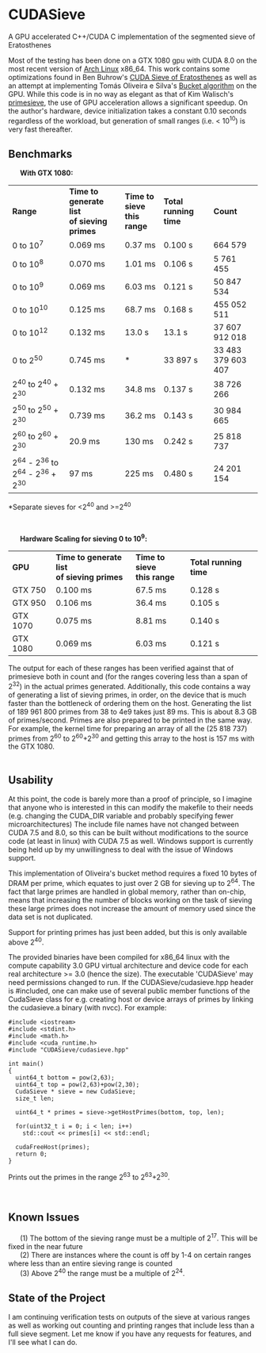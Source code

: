 # CUDASieve
A GPU accelerated C++/CUDA C implementation of the segmented sieve of Eratosthenes

Most of the testing has been done on a GTX 1080 gpu with CUDA 8.0 on the most recent version of <a href="https://www.archlinux.org"> Arch Linux</a> x86_64.  This work contains some optimizations found in Ben Buhrow's <a href="https://sites.google.com/site/bbuhrow/home/cuda-sieve-of-eratosthenes">CUDA Sieve of Eratosthenes</a> as well as an attempt at implementing Tomás Oliveira e Silva's <a href="http://sweet.ua.pt/tos/software/prime_sieve.html">Bucket
algorithm</a> on the GPU.
While this code is in no way as elegant as that of Kim Walisch's <a href="http://primesieve.org">primesieve</a>, the use of GPU acceleration allows a
significant speedup.  On the author's hardware, device initialization takes a constant 0.10 seconds regardless of the
workload, but generation of small ranges (i.e. < 10<sup>10</sup>) is very fast thereafter.<br>

Benchmarks
----------
<p>&nbsp;&nbsp;&nbsp;&nbsp;&nbsp;&nbsp;<b>With GTX 1080:</b></p>
<table>
<tr><td><b>Range</td><td><b>Time to generate list<br> of sieving primes</td><td><b>Time to sieve<br> this range</td><td><b>Total running time</td><td><b>Count</td></tr>
<tr><td> 0 to 10<sup>7</sup> </td><td> 0.069 ms</td> <td> 0.37 ms</td><td> 0.100 s <td> 664 579</td></tr>
<tr><td> 0 to 10<sup>8</sup></td><td>  0.070 ms </td><td> 1.01 ms </td><td> 0.106 s</td><td> 5 761 455</td></tr>  
<tr><td> 0 to 10<sup>9</sup></td><td> 0.069 ms  </td><td> 6.03 ms  </td><td> 0.121 s </td><td> 50 847 534</td></tr>  
<tr><td> 0 to 10<sup>10</sup></td><td> 0.125 ms</td><td> 68.7 ms</td><td> 0.168 s</td><td> 455 052 511</td></tr>  
<tr><td> 0 to 10<sup>12</sup></td><td> 0.132 ms</td><td> 13.0 s</td><td> 13.1 s</td><td> 37 607 912 018</td></tr>  
<tr><td> 0 to 2<sup>50</sup></td><td> 0.745 ms</td><td> *  </td><td> 33 897 s </td><td> 33 483 379 603 407</td></tr>  
<tr><td> 2<sup>40</sup> to 2<sup>40</sup> + 2<sup>30</sup></td><td> 0.132 ms</td><td> 34.8 ms</td><td> 0.137 s</td><td> 38 726 266</td></tr>  
<tr><td> 2<sup>50</sup> to 2<sup>50</sup> + 2<sup>30</sup></td><td> 0.739 ms</td><td> 36.2 ms</td><td> 0.143 s</td><td> 30 984 665</td></tr>  
<tr><td> 2<sup>60</sup> to 2<sup>60</sup> + 2<sup>30</sup></td><td> 20.9 ms</td><td> 130 ms</td><td> 0.242 s </td><td> 25 818 737</td></tr>
<tr><td> 2<sup>64</sup> - 2<sup>36</sup> to 2<sup>64</sup> - 2<sup>36</sup> + 2<sup>30</sup></td><td> 97 ms</td><td> 225 ms</td><td> 0.480 s </td><td> 24 201 154</td></tr></table>
<p>*Separate sieves for <2<sup>40</sup> and >=2<sup>40</sup></p>
<br>

<p>&nbsp;&nbsp;&nbsp;&nbsp;&nbsp;&nbsp;<b>Hardware Scaling for sieving 0 to 10<sup>9</sup>:</b></p>
<table>
<tr><td><b>GPU</td><td><b>Time to generate list<br> of sieving primes</td><td><b>Time to sieve<br> this range</td><td><b>Total running time</td></tr>
<tr><td>GTX 750</td><td>0.100 ms</td><td>67.5 ms</td><td>0.128 s</td></tr>
<tr><td>GTX 950</td><td>0.106 ms</td><td>36.4 ms</td><td>0.105 s</td></tr>
<tr><td>GTX 1070</td><td>0.075 ms</td><td>8.81 ms</td><td>0.140 s</td></tr>
<tr><td>GTX 1080</td><td>0.069 ms</td><td>6.03 ms</td><td>0.121 s</td></tr>
</table>

The output for each of these ranges has been verified against that of primesieve both in count and (for the ranges covering
less than a span of 2<sup>32</sup>) in the actual primes generated.  Additionally, this code contains a way of generating a
 list of sieving primes, in order, on the device that is much faster than the bottleneck of ordering them on the host.
  Generating the list of 189 961 800 primes from 38 to 4e9 takes just 89 ms.  This is about 8.3 GB of primes/second.  Primes
  are also prepared to be printed in the same way.  For example, the kernel time for preparing an array of all the (25 818 737) primes from 2<sup>60</sup> to 2<sup>60</sup>+2<sup>30</sup> and getting this array to the host is 157 ms with the GTX 1080.<br><br>

Usability
---------

At this point, the code is barely more than a proof of principle, so I imagine that anyone who is interested in this can
modify the makefile to their needs (e.g. changing the CUDA_DIR variable and probably specifying fewer microarchitectures)  The include file names have not changed between CUDA 7.5 and 8.0, so this can be built without modifications to the source code (at least in linux) with CUDA 7.5 as well.  Windows support is currently being held up by my unwillingness to deal with the issue of Windows support.

This implementation of Oliveira's bucket method requires a fixed 10 bytes of DRAM per prime, which equates to just over 2 GB
for sieving up to 2<sup>64</sup>.  The fact that
large primes are handled in global memory, rather than on-chip, means that increasing the number of blocks working on the
task of sieving these large primes does not increase the amount of memory used since the data set is not duplicated.

Support for printing primes has just been added, but this is only available above 2<sup>40</sup>.

The provided binaries have been compiled for x86_64 linux with the compute capability 3.0 GPU virtual architecture and device code for each real architecture >= 3.0 (hence the size).  The executable 'CUDASieve' may need permissions changed to run.  If the CUDASieve/cudasieve.hpp header is #included, one can make use of several public member functions of the CudaSieve class for e.g. creating host or device arrays of primes by linking the cudasieve.a binary (with nvcc).  For example:
```
#include <iostream>
#include <stdint.h>
#include <math.h>
#include <cuda_runtime.h>
#include "CUDASieve/cudasieve.hpp"

int main()
{
  uint64_t bottom = pow(2,63);
  uint64_t top = pow(2,63)+pow(2,30);
  CudaSieve * sieve = new CudaSieve;
  size_t len;

  uint64_t * primes = sieve->getHostPrimes(bottom, top, len);

  for(uint32_t i = 0; i < len; i++)
    std::cout << primes[i] << std::endl;

  cudaFreeHost(primes);
  return 0;
}
```
Prints out the primes in the range 2<sup>63</sup> to 2<sup>63</sup>+2<sup>30</sup>.

<br>

Known Issues
------------

  &nbsp;&nbsp;&nbsp;&nbsp;&nbsp;&nbsp;(1) The bottom of the sieving range must be a multiple of 2<sup>17</sup>.  This will be fixed in the near future<br>
  &nbsp;&nbsp;&nbsp;&nbsp;&nbsp;&nbsp;(2) There are instances where the count is off by 1-4 on certain ranges where less than an entire sieving range is counted<br>
  &nbsp;&nbsp;&nbsp;&nbsp;&nbsp;&nbsp;(3) Above 2<sup>40</sup> the range must be a multiple of 2<sup>24</sup>.
<br>

State of the Project
-------------------
I am continuing verification tests on outputs of the sieve at various ranges as well as working out counting and printing ranges that include less than a full sieve segment.  Let me know if you have any requests for features, and I'll see what I can do.
